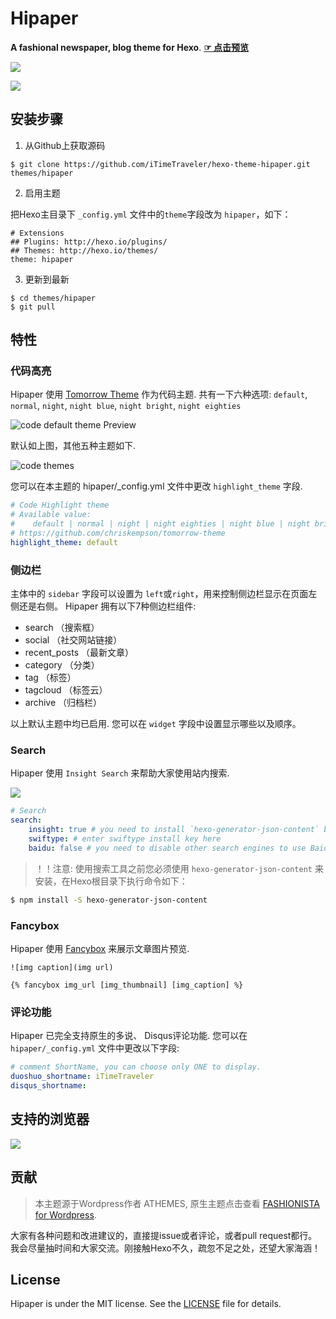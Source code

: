 # Hipaper

**A fashional newspaper, blog theme for Hexo**. [**☞ 点击预览**](https://itimetraveler.github.io/hexo-theme-hipaper/)


![](https://raw.githubusercontent.com/iTimeTraveler/hexo-theme-hipaper/master/source/preview/hipaper-preview.png)

![](https://raw.githubusercontent.com/iTimeTraveler/iTimeTraveler.github.io/master/gallery/hipaper-demo-screen.png)


<!--more-->

## 安装步骤

 1. 从Github上获取源码

 ```shell
 $ git clone https://github.com/iTimeTraveler/hexo-theme-hipaper.git themes/hipaper
 ```
 2. 启用主题

 把Hexo主目录下 `_config.yml` 文件中的`theme`字段改为 `hipaper`，如下：
 ```
 # Extensions
 ## Plugins: http://hexo.io/plugins/
 ## Themes: http://hexo.io/themes/
 theme: hipaper
 ```
 3. 更新到最新

 ```shell
 $ cd themes/hipaper
 $ git pull
 ```



## 特性


### 代码高亮

Hipaper 使用 [Tomorrow Theme](https://github.com/chriskempson/tomorrow-theme) 作为代码主题. 共有一下六种选项: `default`, `normal`, `night`, `night blue`, `night bright`, `night eighties`

![code `default` theme Preview](https://raw.githubusercontent.com/iTimeTraveler/hexo-theme-hipaper/master/source/preview/code-theme-default.png)

默认如上图，其他五种主题如下.

![code themes](https://raw.githubusercontent.com/iTimeTraveler/hexo-theme-hipaper/master/source/preview/code-theme.jpg?raw=true)

您可以在本主题的 hipaper/_config.yml 文件中更改 `highlight_theme` 字段.

```yml
# Code Highlight theme
# Available value:
#    default | normal | night | night eighties | night blue | night bright
# https://github.com/chriskempson/tomorrow-theme
highlight_theme: default
```



### 侧边栏

主体中的 `sidebar` 字段可以设置为 `left`或`right`，用来控制侧边栏显示在页面左侧还是右侧。
Hipaper 拥有以下7种侧边栏组件:

- search （搜索框）
- social （社交网站链接）
- recent_posts （最新文章）
- category （分类）
- tag （标签）
- tagcloud （标签云）
- archive （归档栏）

以上默认主题中均已启用. 您可以在 `widget` 字段中设置显示哪些以及顺序。


### Search

Hipaper 使用 `Insight Search` 来帮助大家使用站内搜索.

![](https://raw.githubusercontent.com/iTimeTraveler/hexo-theme-hipaper/master/source/preview/search-preview.png)

```yml
# Search
search:
    insight: true # you need to install `hexo-generator-json-content` before using Insight Search
    swiftype: # enter swiftype install key here
    baidu: false # you need to disable other search engines to use Baidu search, options: true, false
```

> ！！注意: 使用搜索工具之前您必须使用 `hexo-generator-json-content` 来安装，在Hexo根目录下执行命令如下：

```bash
$ npm install -S hexo-generator-json-content
```


### Fancybox

Hipaper 使用 [Fancybox] 来展示文章图片预览.

```
![img caption](img url)

{% fancybox img_url [img_thumbnail] [img_caption] %}
```

### 评论功能

Hipaper 已完全支持原生的多说、 Disqus评论功能. 您可以在 `hipaper/_config.yml` 文件中更改以下字段:

```yml
# comment ShortName, you can choose only ONE to display.
duoshuo_shortname: iTimeTraveler
disqus_shortname: 
```



## 支持的浏览器

![](https://raw.githubusercontent.com/iTimeTraveler/hexo-theme-hipaper/master/source/preview/browser-support.png?raw=true)



## 贡献

> 本主题源于Wordpress作者 ATHEMES, 原生主题点击查看 [FASHIONISTA for Wordpress](http://athemes.com/theme/fashionista/).

大家有各种问题和改进建议的，直接提issue或者评论，或者pull request都行。我会尽量抽时间和大家交流。刚接触Hexo不久，疏忽不足之处，还望大家海涵！


## License

Hipaper is under the MIT license. See the [LICENSE](https://github.com/iTimeTraveler/hexo-theme-hipaper/blob/master/LICENSE) file for details.


[Hexo]: https://hexo.io/
[Fancybox]: http://fancyapps.com/fancybox/
[Font Awesome]: http://fontawesome.io/